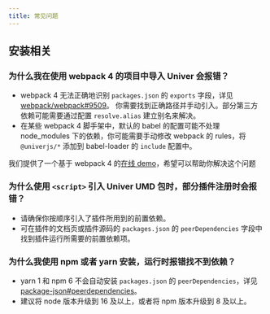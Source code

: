 ```yaml
---
title: 常见问题
---
```


## 安装相关

### 为什么我在使用 webpack 4 的项目中导入 Univer 会报错？

- webpack 4 无法正确地识别 `packages.json` 的 `exports` 字段，详见 [webpack/webpack#9509](https://github.com/webpack/webpack/issues/9509)。
你需要找到正确路径并手动引入。部分第三方依赖可能需要通过配置 `resolve.alias` 建立别名来解决。
- 在某些 webpack 4 脚手架中，默认的 babel 的配置可能不处理 node_modules 下的依赖，你可能需要手动修改 webpack 的 rules，将 `@univerjs/*` 添加到 babel-loader 的 `include` 配置中。

我们提供了一个基于 webpack 4 的[在线 demo](/playground?title=Webpack%204)，希望可以帮助你解决这个问题

### 为什么使用 `<script>` 引入 Univer UMD 包时，部分插件注册时会报错？

- 请确保你按顺序引入了插件所用到的前置依赖。
- 可在插件的文档页或插件源码的 `packages.json` 的 `peerDependencies` 字段中找到插件运行所需要的前置依赖项。

### 为什么我使用 npm 或者 yarn 安装，运行时报错找不到依赖？

- yarn 1 和 npm 6 不会自动安装 `packages.json` 的 `peerDependencies`，详见 [package-json#peerdependencies](https://docs.npmjs.com/cli/v10/configuring-npm/package-json#peerdependencies)。
- 建议将 node 版本升级到 16 及以上，或者将 npm 版本升级到 8 及以上。

